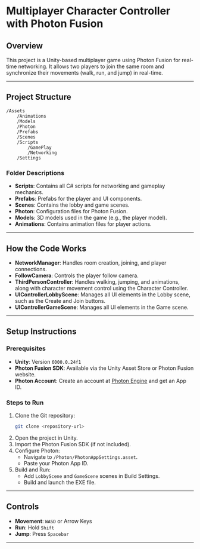 # Multiplayer Character Controller with Photon Fusion

## Overview

This project is a Unity-based multiplayer game using Photon Fusion for real-time networking. It allows two players to join the same room and synchronize their movements (walk, run, and jump) in real-time.

---

## Project Structure

```
/Assets
    /Animations
    /Models
    /Photon
    /Prefabs
    /Scenes
    /Scripts
        /GamePlay
        /Networking
    /Settings
```

### Folder Descriptions
- **Scripts**: Contains all C# scripts for networking and gameplay mechanics.
- **Prefabs**: Prefabs for the player and UI components.
- **Scenes**: Contains the lobby and game scenes.
- **Photon**: Configuration files for Photon Fusion.
- **Models**: 3D models used in the game (e.g., the player model).
- **Animations**: Contains animation files for player actions.

---

## How the Code Works

- **NetworkManager**: Handles room creation, joining, and player connections.
- **FollowCamera**: Controls the player follow camera.
- **ThirdPersonController**: Handles walking, jumping, and animations, along with character movement control using the Character Controller.
- **UIControllerLobbyScene**: Manages all UI elements in the Lobby scene, such as the Create and Join buttons.
- **UIControllerGameScene**: Manages all UI elements in the Game scene.

---

## Setup Instructions

### Prerequisites
- **Unity**: Version `6000.0.24f1`
- **Photon Fusion SDK**: Available via the Unity Asset Store or Photon Fusion website.
- **Photon Account**: Create an account at [Photon Engine](https://www.photonengine.com/) and get an App ID.

### Steps to Run
1. Clone the Git repository:
   ```bash
   git clone <repository-url>
   ```
2. Open the project in Unity.
3. Import the Photon Fusion SDK (if not included).
4. Configure Photon:
   - Navigate to `/Photon/PhotonAppSettings.asset`.
   - Paste your Photon App ID.
5. Build and Run:
   - Add `LobbyScene` and `GameScene` scenes in Build Settings.
   - Build and launch the EXE file.

---

## Controls
- **Movement**: `WASD` or Arrow Keys
- **Run**: Hold `Shift`
- **Jump**: Press `Spacebar`

---
